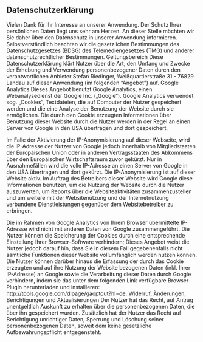 ## Datenschutzerklärung

Vielen Dank für Ihr Interesse an unserer Anwendung.
Der Schutz Ihrer persönlichen Daten liegt uns sehr am Herzen. An dieser Stelle möchten wir Sie daher über den Datenschutz in unserer Anwendung informieren.
Selbstverständlich beachten wir die gesetzlichen Bestimmungen des Datenschutzgesetzes (BDSG) des Telemediengesetzes (TMG) und anderer datenschutzrechtlicher Bestimmungen.
Geltungsbereich
Diese Datenschutzerklärung klärt Nutzer über die Art, den Umfang und Zwecke der Erhebung und Verwendung personenbezogener Daten durch den verantwortlichen Anbieter Stefan Riedinger, Weißquartierstraße 31 - 76829 Landau auf dieser Anwendung (im folgenden “Angebot”) auf.
Google Analytics
Dieses Angebot benutzt Google Analytics, einen Webanalysedienst der Google Inc. („Google“). 
Google Analytics verwendet sog. „Cookies“, Textdateien, die auf Computer der Nutzer gespeichert werden und die eine Analyse der Benutzung der Website durch sie ermöglichen. 
Die durch den Cookie erzeugten Informationen über Benutzung dieser Website durch die Nutzer werden in der Regel an einen Server von Google in den USA übertragen und dort gespeichert. 

Im Falle der Aktivierung der IP-Anonymisierung auf dieser Webseite, wird die IP-Adresse der Nutzer von Google jedoch innerhalb von Mitgliedstaaten der Europäischen Union oder in anderen 
Vertragsstaaten des Abkommens über den Europäischen Wirtschaftsraum zuvor gekürzt. 
Nur in Ausnahmefällen wird die volle IP-Adresse an einen Server von Google in den USA übertragen und dort gekürzt. 
Die IP-Anonymisierung ist auf dieser Website aktiv. Im Auftrag des Betreibers dieser Website wird Google diese Informationen benutzen, um die Nutzung der Website durch die Nutzer auszuwerten, 
um Reports über die Websiteaktivitäten zusammenzustellen und um weitere mit der Websitenutzung und der Internetnutzung verbundene Dienstleistungen gegenüber dem Websitebetreiber zu erbringen. 

Die im Rahmen von Google Analytics von Ihrem Browser übermittelte IP-Adresse wird nicht mit anderen Daten von Google zusammengeführt. 
Die Nutzer können die Speicherung der Cookies durch eine entsprechende Einstellung Ihrer Browser-Software verhindern; 
Dieses Angebot weist die Nutzer jedoch darauf hin, dass Sie in diesem Fall gegebenenfalls nicht sämtliche Funktionen dieser Website vollumfänglich werden nutzen können. 
Die Nutzer können darüber hinaus die Erfassung der durch das Cookie erzeugten und auf ihre Nutzung der Website bezogenen Daten (inkl. Ihrer IP-Adresse) an Google 
sowie die Verarbeitung dieser Daten durch Google verhindern, indem sie das unter dem folgenden Link verfügbare Browser-Plugin herunterladen und installieren: http://tools.google.com/dlpage/gaoptout?hl=de.
Widerruf, Änderungen, Berichtigungen und Aktualisierungen
Der Nutzer hat das Recht, auf Antrag unentgeltlich Auskunft zu erhalten über die personenbezogenen Daten, die über ihn gespeichert wurden. 
Zusätzlich hat der Nutzer das Recht auf Berichtigung unrichtiger Daten, Sperrung und Löschung seiner personenbezogenen Daten, soweit dem keine gesetzliche Aufbewahrungspflicht entgegensteht.